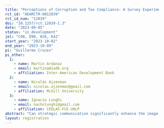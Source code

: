 ```yaml
---
title: "Perceptions of Corruption and Tax Compliance: A Survey Experiment in Honduras"
rct_id: "AEARCTR-0012039"
rct_id_num: "12039"
doi: "10.1257/rct.12039-1.3"
date: "2023-09-05"
status: "in_development"
jel: "C90, D90, H26, K42"
start_year: "2023-10-02"
end_year: "2023-10-09"
pi: "Guillermo Cruces"
pi_other:
  1:
    - name: Martín Ardanaz
    - email: martina@iadb.org
    - affiliation: Inter-American Development Bank
  2:
    - name: Nicolás Ajzenman
    - email: nicolas.ajzenman@gmail.com
    - affiliation: McGill University
  3:
    - name: Ignacio Lunghi
    - email: nacholunghi@gmail.com
    - affiliation: CEDLAS-FCE-UNLP
abstract: "Can strategic communication significantly enhance the image of the tax authority and boost tax morale among taxpayers? We conduct an extensive online survey experiment following a significant institutional overhaul of the Honduran tax authority, which involved a substantial personnel renewal. The project seeks to provide empirical insights to determine which are the most effective methods for communicating and reap out the benefits of institutional changes. Our research aims to evaluate the efficacy of three distinct messaging interventions on perceptions of the tax authority and on indicators of taxpayers' willingness to comply with tax obligations. The informational treatments encompass a message highlighting Honduran citizen’s perception of their tax authority as relatively honest in a regional comparison– the "perception" treatment. The message in a second treatment arm emphasizes the extensive staff renewal within the Honduran Revenue Administration Service (SAR, as per its Spanish acronym) as a measure to combat corruption – the "purge" treatment. Finally, a third treatment arm integrates the "perception" treatment followed by the "purge" message – the "combined" treatment. A control group received a placebo message, providing neutral information about the tax authority. We investigate the divergent impacts of these treatments on two distinct sets of outcomes: firstly, on perceptions of the tax authority, and secondly, on tax morale and indicators of willingness to comply with or evade tax obligations."
layout: registration
---
```


